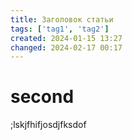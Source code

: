```yaml
---
title: Заголовок статьи
tags: ['tag1', 'tag2']
created: 2024-01-15 13:27
changed: 2024-02-17 00:17
---
```

# second
;lskjfhifjosdjfksdof
